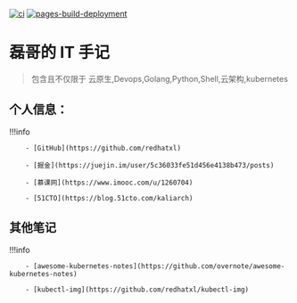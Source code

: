 [![ci](https://github.com/redhatxl/redhatxl.github.io/actions/workflows/ci.yml/badge.svg)](https://github.com/redhatxl/redhatxl.github.io/actions/workflows/ci.yml) [![pages-build-deployment](https://github.com/redhatxl/redhatxl.github.io/actions/workflows/pages/pages-build-deployment/badge.svg?branch=gh-pages)](https://github.com/redhatxl/redhatxl.github.io/actions/workflows/pages/pages-build-deployment)
#  磊哥的 IT 手记

>  包含且不仅限于 云原生,Devops,Golang,Python,Shell,云架构,kubernetes

## 个人信息：

!!!info


        - [GitHub](https://github.com/redhatxl)

        - [掘金](https://juejin.im/user/5c36033fe51d456e4138b473/posts)

        - [慕课网](https://www.imooc.com/u/1260704)

        - [51CTO](https://blog.51cto.com/kaliarch)


## 其他笔记

!!!info

        - [awesome-kubernetes-notes](https://github.com/overnote/awesome-kubernetes-notes)

        - [kubectl-img](https://github.com/redhatxl/kubectl-img)